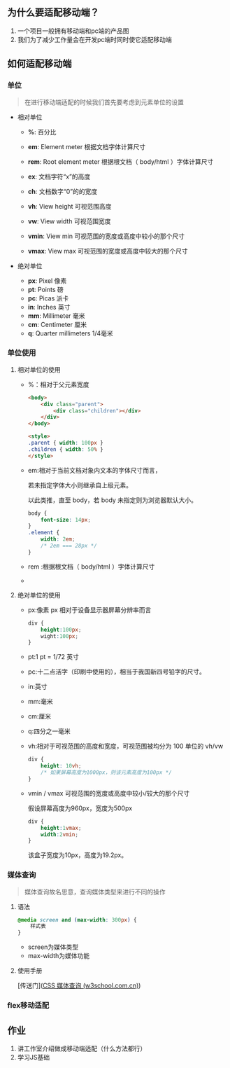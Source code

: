 ## 为什么要适配移动端？

1. 一个项目一般拥有移动端和pc端的产品图
2. 我们为了减少工作量会在开发pc端时同时使它适配移动端

## 如何适配移动端

### 单位

> 在进行移动端适配的时候我们首先要考虑到元素单位的设置

- 相对单位

  - **%**: 百分比
  - **em**: Element meter 根据文档字体计算尺寸
  - **rem**: Root element meter 根据根文档（ body/html ）字体计算尺寸
  - **ex**: 文档字符“x”的高度
  - **ch**: 文档数字“0”的的宽度

  - **vh**: View height 可视范围高度

  - **vw**: View width 可视范围宽度

  - **vmin**: View min 可视范围的宽度或高度中较小的那个尺寸

  - **vmax**: View max 可视范围的宽度或高度中较大的那个尺寸

- 绝对单位

  - **px**: Pixel 像素
  - **pt**: Points 磅
  - **pc**: Picas 派卡
  - **in**: Inches 英寸
  - **mm**: Millimeter 毫米
  - **cm**: Centimeter 厘米
  - **q**: Quarter millimeters 1/4毫米

### 单位使用

1. 相对单位的使用

   - %：相对于父元素宽度

     ```html
     <body>
         <div class="parent">
             <div class="children"></div>
         </div>
     </body>
     
     <style>
     .parent { width: 100px }
     .children { width: 50% }
     </style>
     ```

   - em:相对于当前文档对象内文本的字体尺寸而言，

     若未指定字体大小则继承自上级元素。

     以此类推，直至 body，若 body 未指定则为浏览器默认大小。

     ```css
     body {
         font-size: 14px;
     }
     .element {
         width: 2em;
         /* 2em === 28px */
     }
     ```

   - rem :根据根文档（ body/html ）字体计算尺寸

   - 

2. 绝对单位的使用

   - px:像素 px 相对于设备显示器屏幕分辨率而言

     ```css
     div {
         height:100px;
         wight:100px;
     }
     ```

   - pt:1 pt = 1/72 英寸

   - pc:十二点活字（印刷中使用的），相当于我国新四号铅字的尺寸。

   - in:英寸

   - mm:毫米

   - cm:厘米

   - q:四分之一毫米

   - vh:相对于可视范围的高度和宽度，可视范围被均分为 100 单位的 vh/vw

     ```css
     div {
         height: 10vh;
         /* 如果屏幕高度为1000px，则该元素高度为100px */
     }
     ```

   - vmin / vmax 可视范围的宽度或高度中较小/较大的那个尺寸

     假设屏幕高度为960px，宽度为500px

     ```css
     div {
         height:1vmax;
         width:2vmin;
     }
     ```

     该盒子宽度为10px，高度为19.2px。

### 媒体查询

> 媒体查询故名思意，查询媒体类型来进行不同的操作

1. 语法

   ```css
   @media screen and (max-width: 300px) {
       样式表
   }
   ```

   - screen为媒体类型
   - max-width为媒体功能

2. 使用手册

   [传送门]([CSS 媒体查询 (w3school.com.cn)](https://www.w3school.com.cn/css/css3_mediaqueries.asp))



### flex移动适配

## 作业

1. 讲工作室介绍做成移动端适配（什么方法都行）
2. 学习JS基础

